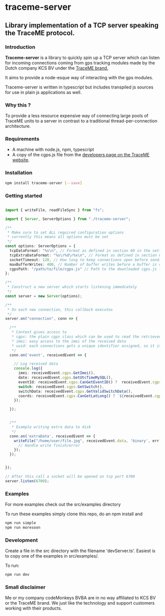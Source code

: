 # traceme-server

## Library implementation of a TCP server speaking the TraceME protocol.

### Introduction

**Traceme-server** is a library to quickly spin up a TCP server which can listen for incoming connections coming from gps tracking modules made by the Dutch company KCS BV under the [TraceME brand.](https://trace.me/)

It aims to provide a node-esque way of interacting with the gps modules.

Traceme-server is written in typescript but includes transpiled js sources for use in plain js applications as well.


### Why this ?

To provide a less resource expensive way of connecting large pools of TraceME units to a server in contrast to a traditional thread-per-connection architecture.

### Requirements

 - A machine with node.js, npm, typescript
 - A copy of the cgps.js file from the [developers page on the TraceME website](https://trace.me/index.asp?page=devinfo).

### Installation

```bash
npm install traceme-server [--save]
```

### Getting started


```typescript

import { writeFile, readFileSync } from "fs";

import { Server, ServerOptions } from "./traceme-server";

/**
 * Make sure to set ALL required configuration options
 * currently this means all options must be set
 */
const options: ServerOptions = {
  tcpDataFormat: "%s\n", // Format as defined in section 60 in the settings app.
  tcpExtraDataFormat: "%s\r%d\r%x\n", // Format as defined in section 60 in the settings app.
  socketTimeout: 120, // How long to keep connections open before sending a FIN
  maxBufferWrites: 400, // Number of buffer writes before a buffer is discarded ( make this small if you don't expect extraTcpData )
  cgpsPath: "/path/to/file/cgps.js" // Path to the downloaded cgps.js file
};

/**
 * Construct a new server which starts listening immediately
 */
const server = new Server(options);

/**
 * On each new connection, this callback executes
 */
server.on("connection", conn => {

  /**
   * Context gives access to
   * cgps: the plain cgps class which can be used to read the retrieved data
   * imei: easy access to the imei of the received data
   * uuid: each connections gets a unique identifier assigned, so it is easy to track connections in logfiles, etc.
   */
  conn.on('event', receivedEvent => {

    // Log received data
    console.log({
      imei: receivedEvent.cgps.GetImei(),
      date: receivedEvent.cgps.GetUtcTimeMySQL(),
      eventId: receivedEvent.cgps.CanGetEventID() ?  receivedEvent.cgps.GetEventID() : null,
      switch: receivedEvent.cgps.GetSwitch(),
      switchData: receivedEvent.cgps.GetValidSwitchData(),
      coords: receivedEvent.cgps.CanGetLatLong() ? `${receivedEvent.cgps.GetLatitudeFloat()}, ${receivedEvent.cgps.GetLongitudeFloat()}` : null
    });

  });


  /**
   * Example writing extra data to disk
   */
  conn.on('extraData', receivedEvent => {
    writeFile("/home/user/file.jpg", receivedEvent.data, 'binary', err => {
      // Handle write finish/error
    });
  });


});

// After this call a socket will be opened on tcp port 6700
server.listen(6700);

```


### Examples

For more examples check out the src/examples directory

To run these examples simply clone this repo, do an npm install and

```bash
npm run simple
npm run moresoon
```


### Development

Create a file in the src directory with the filename 'devServer.ts'. Easiest is to copy one of the examples in src/examples/.

To run:

```bash
npm run dev
```


### Small disclaimer

Me or my company codeMonkeys BVBA are in no way affiliated to KCS BV or the TraceME brand. We just like the technology and support customers working with their products.




